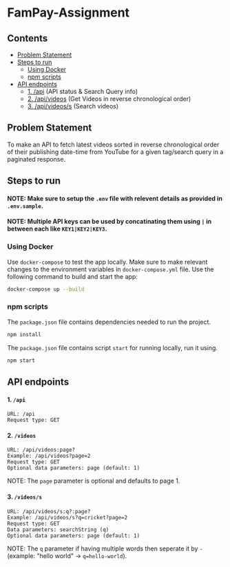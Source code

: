 # FamPay-Assignment


## Contents
- [Problem Statement](#problem-statement)
- [Steps to run](#steps-to-run)
  - [Using Docker](#using-docker)
  - [npm scripts](#npm-scripts)
- [API endpoints](#api-endpoints)
    - [1. /api](#1-api) (API status & Search Query info)
    - [2. /api/videos](#2-videos) (Get Videos in reverse chronological order)
    - [3. /api/videos/s](#3-videoss) (Search videos)
    
    
## Problem Statement
To make an API to fetch latest videos sorted in reverse chronological order of their publishing date-time from YouTube for a given tag/search query in a paginated response.

## Steps to run

#### NOTE: Make sure to setup the `.env` file with relevent details as provided in `.env.sample`.
#### NOTE: Multiple API keys can be used by concatinating them using `|` in between each like `KEY1|KEY2|KEY3`.

### Using Docker
Use `docker-compose` to test the app locally. Make sure to make relevant changes to the environment variables in `docker-compose.yml` file. Use the following command to build and start the app:
```bash
docker-compose up --build
```

### npm scripts
The `package.json` file contains dependencies needed to run the project.

```bash
npm install
```

The `package.json` file contains script `start` for running locally, run it using.

```bash
npm start
```

## API endpoints
#### 1. `/api`
```
URL: /api
Request type: GET
```

#### 2. `/videos`
```
URL: /api/videos:page?
Example: /api/videos?page=2
Request type: GET
Optional data parameters: page (default: 1)
```

NOTE: The `page` parameter is optional and defaults to page 1.

#### 3. `/videos/s`
```
URL: /api/videos/s:q?:page?
Example: /api/videos/s?q=cricket?page=2
Request type: GET
Data parameters: searchString (q)
Optional data parameters: page (default: 1)
```

NOTE: The `q` parameter if having multiple words then seperate it by `-` (example: "hello world" -> `q=hello-world`).
